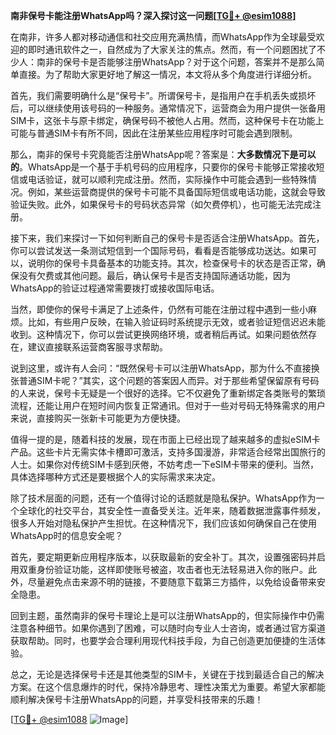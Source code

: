 **南非保号卡能注册WhatsApp吗？深入探讨这一问题[[TG💪+ @esim1088](https://t.me/s/esim1088)]**

在南非，许多人都对移动通信和社交应用充满热情，而WhatsApp作为全球最受欢迎的即时通讯软件之一，自然成为了大家关注的焦点。然而，有一个问题困扰了不少人：南非的保号卡是否能够注册WhatsApp？对于这个问题，答案并不是那么简单直接。为了帮助大家更好地了解这一情况，本文将从多个角度进行详细分析。

首先，我们需要明确什么是“保号卡”。所谓保号卡，是指用户在手机丢失或损坏后，可以继续使用该号码的一种服务。通常情况下，运营商会为用户提供一张备用SIM卡，这张卡与原卡绑定，确保号码不被他人占用。然而，这种保号卡在功能上可能与普通SIM卡有所不同，因此在注册某些应用程序时可能会遇到限制。

那么，南非的保号卡究竟能否注册WhatsApp呢？答案是：**大多数情况下是可以的**。WhatsApp是一个基于手机号码的应用程序，只要你的保号卡能够正常接收短信或电话验证，就可以顺利完成注册。然而，实际操作中可能会遇到一些特殊情况。例如，某些运营商提供的保号卡可能不具备国际短信或电话功能，这就会导致验证失败。此外，如果保号卡的号码状态异常（如欠费停机），也可能无法完成注册。

接下来，我们来探讨一下如何判断自己的保号卡是否适合注册WhatsApp。首先，你可以尝试发送一条测试短信到一个国际号码，看看是否能够成功送达。如果可以，说明你的保号卡具备基本的功能支持。其次，检查保号卡的状态是否正常，确保没有欠费或其他问题。最后，确认保号卡是否支持国际通话功能，因为WhatsApp的验证过程通常需要拨打或接收国际电话。

当然，即使你的保号卡满足了上述条件，仍然有可能在注册过程中遇到一些小麻烦。比如，有些用户反映，在输入验证码时系统提示无效，或者验证短信迟迟未能收到。这种情况下，你可以尝试更换网络环境，或者稍后再试。如果问题依然存在，建议直接联系运营商客服寻求帮助。

说到这里，或许有人会问：“既然保号卡可以注册WhatsApp，那为什么不直接换张普通SIM卡呢？”其实，这个问题的答案因人而异。对于那些希望保留原有号码的人来说，保号卡无疑是一个很好的选择。它不仅避免了重新绑定各类账号的繁琐流程，还能让用户在短时间内恢复正常通讯。但对于一些对号码无特殊需求的用户来说，直接购买一张新卡可能更为方便快捷。

值得一提的是，随着科技的发展，现在市面上已经出现了越来越多的虚拟eSIM卡产品。这些卡片无需实体卡槽即可激活，支持多国漫游，非常适合经常出国旅行的人士。如果你对传统SIM卡感到厌倦，不妨考虑一下eSIM卡带来的便利。当然，具体选择哪种方式还是要根据个人的实际需求来决定。

除了技术层面的问题，还有一个值得讨论的话题就是隐私保护。WhatsApp作为一个全球化的社交平台，其安全性一直备受关注。近年来，随着数据泄露事件频发，很多人开始对隐私保护产生担忧。在这种情况下，我们应该如何确保自己在使用WhatsApp时的信息安全呢？

首先，要定期更新应用程序版本，以获取最新的安全补丁。其次，设置强密码并启用双重身份验证功能，这样即使账号被盗，攻击者也无法轻易进入你的账户。此外，尽量避免点击来源不明的链接，不要随意下载第三方插件，以免给设备带来安全隐患。

回到主题，虽然南非的保号卡理论上是可以注册WhatsApp的，但实际操作中仍需注意各种细节。如果你遇到了困难，可以随时向专业人士咨询，或者通过官方渠道获取帮助。同时，也要学会合理利用现代科技手段，为自己创造更加便捷的生活体验。

总之，无论是选择保号卡还是其他类型的SIM卡，关键在于找到最适合自己的解决方案。在这个信息爆炸的时代，保持冷静思考、理性决策尤为重要。希望大家都能顺利解决保号卡注册WhatsApp的问题，并享受科技带来的乐趣！

[[TG💪+ @esim1088](https://t.me/s/esim1088) ![Image](https://i.postimg.cc/4NQfJmqS/Snipaste-2025-05-13-00-14-12.png)]